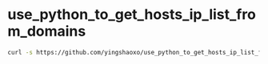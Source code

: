 # use_python_to_get_hosts_ip_list_from_domains

```bash
curl -s https://github.com/yingshaoxo/use_python_to_get_hosts_ip_list_from_domains/raw/main/get_hosts.py | python3 -
```
